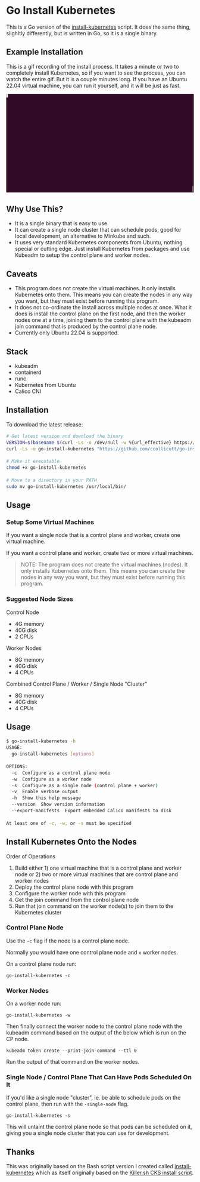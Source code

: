# Go Install Kubernetes

This is a Go version of the [install-kubernetes](https://github.com/ccollicutt/install-kubernetes) script. It does the same thing, slighltly differently, but is written in Go, so it is a single binary.

## Example Installation

This is a gif recording of the install process. It takes a minute or two to completely install Kubernetes, so if you want to see the process, you can watch the entire gif. But it is a couple minutes long. If you have an Ubuntu 22.04 virtual machine, you can run it yourself, and it will be just as fast.

![Install gif](img/install.gif)

## Why Use This?

* It is a single binary that is easy to use.
* It can create a single node cluster that can schedule pods, good for local development, an alternative to Minkube and such.
* It uses very standard Kubernetes components from Ubuntu, nothing special or cutting edge. Just install Kubernetes from packages and use Kubeadm to setup the control plane and worker nodes.

## Caveats

* This program does not create the virtual machines. It only installs Kubernetes onto them. This means you can create the nodes in any way you want, but they must exist before running this program.
* It does not co-ordinate the install across multiple nodes at once. What it does is install the control plane on the first node, and then the worker nodes one at a time, joining them to the control plane with the kubeadm join command that is produced by the control plane node.
* Currently only Ubuntu 22.04 is supported.

## Stack 

* kubeadm
* containerd
* runc
* Kubernetes from Ubuntu
* Calico CNI

## Installation

To download the latest release:

```bash
# Get latest version and download the binary
VERSION=$(basename $(curl -Ls -o /dev/null -w %{url_effective} https://github.com/ccollicutt/go-install-kubernetes/releases/latest))
curl -Ls -o go-install-kubernetes "https://github.com/ccollicutt/go-install-kubernetes/releases/download/${VERSION}/go-install-kubernetes"

# Make it executable
chmod +x go-install-kubernetes

# Move to a directory in your PATH
sudo mv go-install-kubernetes /usr/local/bin/
```

## Usage

### Setup Some Virtual Machines

If you want a single node that is a control plane and worker, create one virtual machine.

If you want a control plane and worker, create two or more virtual machines.

> NOTE: The program does not create the virtual machines (nodes). It only installs Kubernetes onto them. This means you can create the nodes in any way you want, but they must exist before running this program.

### Suggested Node Sizes

Control Node
* 4G memory
* 40G disk
* 2 CPUs

Worker Nodes
* 8G memory
* 40G disk
* 4 CPUs

Combined Control Plane / Worker / Single Node "Cluster"
* 8G memory
* 40G disk
* 4 CPUs

## Usage

```bash
$ go-install-kubernetes -h
USAGE:
  go-install-kubernetes [options]

OPTIONS:
  -c  Configure as a control plane node
  -w  Configure as a worker node
  -s  Configure as a single node (control plane + worker)
  -v  Enable verbose output
  -h  Show this help message
  --version  Show version information
  --export-manifests  Export embedded Calico manifests to disk

At least one of -c, -w, or -s must be specified
```

## Install Kubernetes Onto the Nodes

Order of Operations

1. Build either 1) one virtual machine that is a control plane and worker node or 2) two or more virtual machines that are control plane and worker nodes
1. Deploy the control plane node with this program
2. Configure the worker node with this program
3. Get the join command from the control plane node
4. Run that join command on the worker node(s) to join them to the Kubernetes cluster

### Control Plane Node

Use the `-c` flag if the node is a control plane node.

Normally you would have one control plane node and `x` worker nodes.

On a control plane node run:

```
go-install-kubernetes -c
```

### Worker Nodes

On a worker node run:

```
go-install-kubernetes -w
```

Then finally connect the worker node to the control plane node with the kubeadm command based on the output of the below which is run on the CP node.

```
kubeadm token create --print-join-command --ttl 0
```

Run the output of that command on the worker nodes.

### Single Node / Control Plane That Can Have Pods Scheduled On It

If you'd like a single node "cluster", ie. be able to schedule pods on the control plane, then run with the `-single-node` flag.

```
go-install-kubernetes -s
```

This will untaint the control plane node so that pods can be scheduled on it, giving you a single node cluster that you can use for development.

## Thanks

This was originally based on the Bash script version I created called [install-kubernetes](https://github.com/ccollicutt/install-kubernetes) which as itself originally based on the [Killer.sh CKS install script](https://github.com/killer-sh/cks-course-environment).

